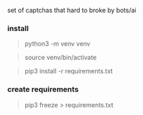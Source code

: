 set of captchas that hard to broke by bots/ai


### install
>python3 -m venv venv

>source venv/bin/activate

>pip3 install -r requirements.txt

### create requirements
>pip3 freeze > requirements.txt